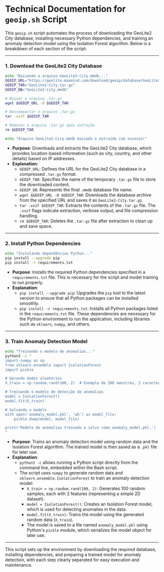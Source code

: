 # Technical Documentation for `geoip.sh` Script

This `geoip.sh` script automates the process of downloading the GeoLite2 City database, installing necessary Python dependencies, and training an anomaly detection model using the Isolation Forest algorithm. Below is a breakdown of each section of the script:

---

### 1. **Download the GeoLite2 City Database**

```bash
echo "Baixando o arquivo GeoLite2-City.mmdb..."
GEOIP_URL="https://geolite.maxmind.com/download/geoip/database/GeoLite2-City.tar.gz"
GEOIP_TAR="GeoLite2-City.tar.gz"
GEOIP_DB="GeoLite2-City.mmdb"

# Baixar o arquivo .tar.gz
wget $GEOIP_URL -O $GEOIP_TAR

# Descompactar o arquivo .tar.gz
tar -xvzf $GEOIP_TAR

# Remover o arquivo .tar.gz após extração
rm $GEOIP_TAR

echo "Arquivo GeoLite2-City.mmdb baixado e extraído com sucesso!"
```

- **Purpose**: Downloads and extracts the GeoLite2 City database, which provides location-based information (such as city, country, and other details) based on IP addresses.
- **Explanation**:
  - `GEOIP_URL`: Defines the URL for the GeoLite2 City database in a compressed `.tar.gz` format.
  - `GEOIP_TAR`: Specifies the name of the temporary `.tar.gz` file to store the downloaded content.
  - `GEOIP_DB`: Represents the final `.mmdb` database file name.
  - `wget $GEOIP_URL -O $GEOIP_TAR`: Downloads the database archive from the specified URL and saves it as `GeoLite2-City.tar.gz`.
  - `tar -xvzf $GEOIP_TAR`: Extracts the contents of the `.tar.gz` file. The `-xvzf` flags indicate extraction, verbose output, and file compression handling.
  - `rm $GEOIP_TAR`: Deletes the `.tar.gz` file after extraction to clean up and save space.

---

### 2. **Install Python Dependencies**

```bash
echo "Instalando dependências Python..."
pip install --upgrade pip
pip install -r requirements.txt
```

- **Purpose**: Installs the required Python dependencies specified in a `requirements.txt` file. This is necessary for the script and model training to run properly.
- **Explanation**:
  - `pip install --upgrade pip`: Upgrades the `pip` tool to the latest version to ensure that all Python packages can be installed smoothly.
  - `pip install -r requirements.txt`: Installs all Python packages listed in the `requirements.txt` file. These dependencies are necessary for the Python environment to run the application, including libraries such as `sklearn`, `numpy`, and others.

---

### 3. **Train Anomaly Detection Model**

```bash
echo "Treinando o modelo de anomalias..."
python3 -c "
import numpy as np
from sklearn.ensemble import IsolationForest
import pickle

# Gerando dados aleatórios
X_train = np.random.rand(100, 2)  # Exemplo de 100 amostras, 2 características

# Treinando o modelo de detecção de anomalias
model = IsolationForest()
model.fit(X_train)

# Salvando o modelo
with open('anomaly_model.pkl', 'wb') as model_file:
    pickle.dump(model, model_file)

print('Modelo de anomalias treinado e salvo como anomaly_model.pkl.')
"
```

- **Purpose**: Trains an anomaly detection model using random data and the Isolation Forest algorithm. The trained model is then saved as a `.pkl` file for later use.
- **Explanation**:
  - `python3 -c` allows running a Python script directly from the command line, embedded within the Bash script.
  - The script uses `numpy` to generate random data and `sklearn.ensemble.IsolationForest` to train an anomaly detection model:
    - `X_train = np.random.rand(100, 2)`: Generates 100 random samples, each with 2 features (representing a simple 2D dataset).
    - `model = IsolationForest()`: Creates an Isolation Forest model, which is used for detecting anomalies in the data.
    - `model.fit(X_train)`: Trains the model using the generated random data (`X_train`).
    - The model is saved to a file named `anomaly_model.pkl` using Python's `pickle` module, which serializes the model object for later use.

---

This script sets up the environment by downloading the required database, installing dependencies, and preparing a trained model for anomaly detection, with each step clearly separated for easy execution and maintenance.
